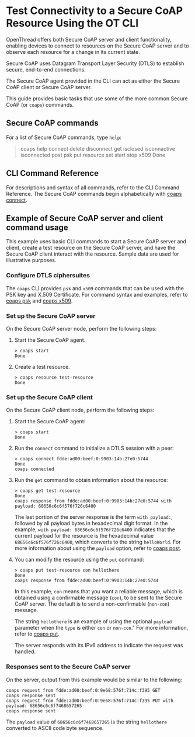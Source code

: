 # Test Connectivity to a Secure CoAP Resource Using the OT CLI

OpenThread offers both Secure CoAP server and client functionality, enabling devices
to connect to resources on the Secure CoAP server and to observe each resource for
a change in its current state.

Secure CoAP uses Datagram Transport Layer Security (DTLS) to establish secure,
end-to-end connections.

The Secure CoAP agent provided in the CLI can act as either the Secure CoAP client or Secure CoAP server.

This guide provides basic tasks that use some of the more common Secure CoAP (or `coaps`) commands.

## Secure CoAP commands

For a list of Secure CoAP commands, type `help`:

> coaps help
connect
delete
disconnect
get
isclosed
isconnactive
isconnected
post
psk
put
resource
set
start
stop
x509
Done


## CLI Command Reference

For descriptions and syntax of all commands, refer to the CLI Command Reference.
The Secure CoAP commands begin alphabetically with
[coaps connect](https://openthread.io/reference/cli/commands#coaps_connect).


## Example of Secure CoAP server and client command usage

This example uses basic CLI commands to start a Secure CoAP server and client,
create a test resource on the Secure CoAP server, and have the Secure CoAP client
interact with the resource. Sample data are used for illustrative purposes.


### Configure DTLS ciphersuites

The `coaps` CLI provides `psk` and `x509` commands that can be used with
the PSK key and X.509 Certificate.
For command syntax and examples, refer to
[coaps psk](https://openthread.io/reference/cli/commands#coaps_psk) and
[coaps x509](https://openthread.io/reference/cli/commands#coaps_x509).


### Set up the Secure CoAP server

On the Secure CoAP server node, perform the following steps:

1. Start the Secure CoAP agent.

   ```
   > coaps start
   Done
   ```

1. Create a test resource.

   ```
   > coaps resource test-resource
   Done
   ```

### Set up the Secure CoAP client

On the Secure CoAP client node, perform the following steps:

1. Start the Secure CoAP agent:

   ```
   > coaps start
   Done
   ```

1. Run the `connect` command to initialize a DTLS session with a peer:

   ```
   > coaps connect fdde:ad00:beef:0:9903:14b:27e0:5744
   Done
   coaps connected
   ```

1. Run the `get` command to obtain information about the resource:

   ```
   > coaps get test-resource
   Done
   coaps response from fdde:ad00:beef:0:9903:14b:27e0:5744 with payload: 68656c6c6f576f726c6400
   ```

   The last portion of the server response is the term `with payload:`, followed
   by all payload bytes in hexadecimal digit format. In the example,
   `with payload: 68656c6c6f576f726c6400` indicates that the current payload
   for the resource is the hexadecimal value `68656c6c6f576f726c6400`, which converts to the string
   `helloWorld`. For more information about using the `payload` option, refer to
   [coaps post](https://openthread.io/reference/cli/commands#coaps_post).

1. You can modify the resource using the `put` command:

   ```
   > coaps put test-resource con hellothere
   Done
   coaps response from fdde:ad00:beef:0:9903:14b:27e0:5744
   ```
   In this example, `con` means that you want a reliable message, which is
   obtained using a confirmable message (`con`), to be sent to the Secure CoAP server.
   The default is to send a non-confirmable (`non-con`) message.

   The string `hellothere` is an example of using the optional `payload`
   parameter when the `type` is either `con` or `non-con`."
   For more information, refer to
   [coaps put](https://openthread.io/reference/cli/commands#coaps_put).

   The server responds with its IPv6 address to indicate the request was handled.

### Responses sent to the Secure CoAP server

On the server, output from this example would be similar to the following:

```
coaps request from fdde:ad00:beef:0:9e68:576f:714c:f395 GET
coaps response sent
coaps request from fdde:ad00:beef:0:9e68:576f:714c:f395 PUT with payload: 68656c6c6f7468657265
coaps response sent
```

The `payload` value of `68656c6c6f7468657265` is the string `hellothere` converted
to ASCII code byte sequence.
     

